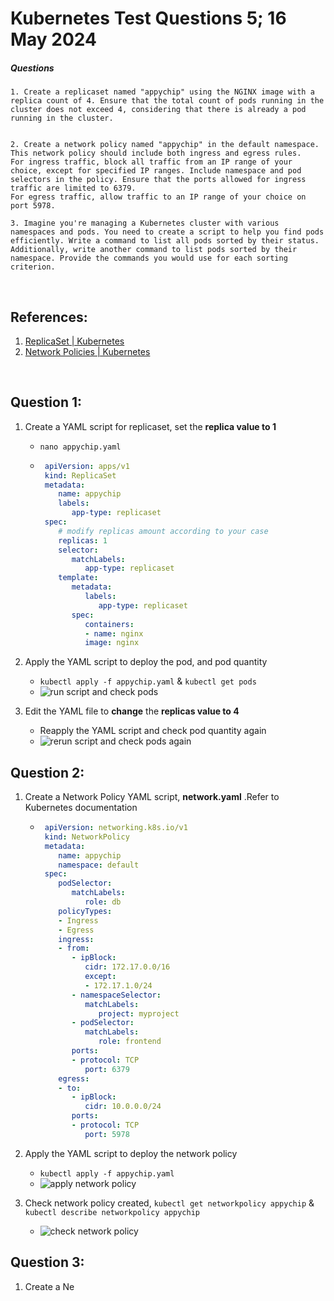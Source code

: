 # Kubernetes Test Questions 5; 16 May 2024
##### Questions
```
1. Create a replicaset named "appychip" using the NGINX image with a replica count of 4. Ensure that the total count of pods running in the cluster does not exceed 4, considering that there is already a pod running in the cluster.


2. Create a network policy named "appychip" in the default namespace. This network policy should include both ingress and egress rules.
For ingress traffic, block all traffic from an IP range of your choice, except for specified IP ranges. Include namespace and pod selectors in the policy. Ensure that the ports allowed for ingress traffic are limited to 6379.
For egress traffic, allow traffic to an IP range of your choice on port 5978.

3. Imagine you're managing a Kubernetes cluster with various namespaces and pods. You need to create a script to help you find pods efficiently. Write a command to list all pods sorted by their status. Additionally, write another command to list pods sorted by their namespace. Provide the commands you would use for each sorting criterion.
```

<br>

## References:
1. [ReplicaSet | Kubernetes](https://kubernetes.io/docs/concepts/workloads/controllers/replicaset/)
2. [Network Policies | Kubernetes](https://kubernetes.io/docs/concepts/services-networking/network-policies/)

<br>

## Question 1:
1. Create a YAML script for replicaset, set the **replica value to 1**
   * `nano appychip.yaml`
   * ```yaml
      apiVersion: apps/v1
      kind: ReplicaSet
      metadata:
         name: appychip
         labels:
            app-type: replicaset
      spec:
         # modify replicas amount according to your case
         replicas: 1
         selector:
            matchLabels:
               app-type: replicaset
         template:
            metadata:
               labels:
                  app-type: replicaset
            spec:
               containers:
               - name: nginx    
               image: nginx
      ```

2. Apply the YAML script to deploy the pod, and pod quantity
   * `kubectl apply -f appychip.yaml` & `kubectl get pods`
   * ![run script and check pods](Pictures/1.png)

3. Edit the YAML file to **change** the **replicas value to 4**
   * Reapply the YAML script and check pod quantity again
   * ![rerun script and check pods again](Pictures/2.png)


## Question 2:
1. Create a Network Policy YAML script, **network.yaml** .Refer to Kubernetes documentation
   * ```yaml
      apiVersion: networking.k8s.io/v1
      kind: NetworkPolicy
      metadata:
         name: appychip
         namespace: default
      spec:
         podSelector:
            matchLabels:
               role: db
         policyTypes:
         - Ingress
         - Egress
         ingress:
         - from:
            - ipBlock:
               cidr: 172.17.0.0/16
               except:
               - 172.17.1.0/24
            - namespaceSelector:
               matchLabels:
                  project: myproject
            - podSelector:
               matchLabels:
                  role: frontend
            ports:
            - protocol: TCP
               port: 6379
         egress:
         - to:
            - ipBlock:
               cidr: 10.0.0.0/24
            ports:
            - protocol: TCP
               port: 5978
      ```

2. Apply the YAML script to deploy the network policy
   * `kubectl apply -f appychip.yaml`
   * ![apply network policy](Pictures/3.png)

3. Check network policy created, `kubectl get networkpolicy appychip` & `kubectl describe networkpolicy appychip`
   * ![check network policy](Pictures/4.png)

## Question 3:
1. Create a Ne